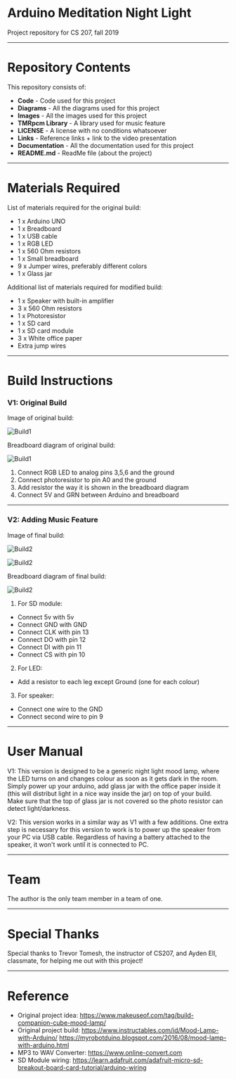 # Arduino Meditation Night Light
Project repository for CS 207, fall 2019

------------------------------
# Repository Contents
This repository consists of:
* **Code** - Code used for this project
* **Diagrams** - All the diagrams used for this project
* **Images** - All the images used for this project
* **TMRpcm Library** - A library used for music feature
* **LICENSE** - A license with no conditions whatsoever
* **Links** - Reference links + link to the video presentation
* **Documentation** - All the documentation used for this project
* **README.md** - ReadMe file (about the project)

------------------------------
# Materials Required
List of materials required for the original build:
* 1 x Arduino UNO
* 1 x Breadboard
* 1 x USB cable
* 1 x RGB LED
* 1 x 560 Ohm resistors
* 1 x Small breadboard
* 9 x Jumper wires, preferably different colors 
* 1 x Glass jar

Additional list of materials required for modified build:
* 1 x Speaker with built-in amplifier
* 3 x 560 Ohm resistors
* 1 x Photoresistor
* 1 x SD card
* 1 x SD card module
* 3 x White office paper
* Extra jump wires

------------------------------
# Build Instructions
### V1: Original Build
Image of original build:

![Build1](/Images/NightLight1.jpg)

Breadboard diagram of original build:

![Build1](/Diagrams/Original%20%2B%20Photoresistor.jpg)

1. Connect RGB LED to analog pins 3,5,6 and the ground
2. Connect photoresistor to pin A0 and the ground
3. Add resistor the way it is shown in the breadboard diagram
4. Connect 5V and GRN between Arduino and breadboard

------------------------------
### V2: Adding Music Feature
Image of final build:

![Build2](/Images/MoodLamp1.JPG)

![Build2](/Images/MoodLamp3.JPG)

Breadboard diagram of final build:

![Build2](/Diagrams/MoodLamp.jpg)

1. For SD module:
  - Connect 5v with 5v
  - Connect GND with GND
  - Connect CLK with pin 13
  - Connect DO with pin 12
  - Connect DI with pin 11
  - Connect CS with pin 10
2. For LED:
  - Add a resistor to each leg except Ground (one for each colour)
3. For speaker:
  - Connect one wire to the GND
  - Connect second wire to pin 9

------------------------------
# User Manual
V1: This version is designed to be a generic night light mood lamp, where the LED turns on and changes colour as soon as it gets dark in the room. Simply power up your arduino, add glass jar with the office paper inside it (this will distribut light in a nice way inside the jar) on top of your build. Make sure that the top of glass jar is not covered so the photo resistor can detect light/darkness. 

V2: This version works in a similar way as V1 with a few additions. One extra step is necessary for this version to work is to power up the speaker from your PC via USB cable. Regardless of having a battery attached to the speaker, it won't work until it is connected to PC. 

------------------------------
# Team
The author is the only team member in a team of one.

------------------------------
# Special Thanks
Special thanks to Trevor Tomesh, the instructor of CS207, and Ayden Ell, classmate, for helping me out with this project! 

------------------------------
# Reference
* Original project idea:  https://www.makeuseof.com/tag/build-companion-cube-mood-lamp/
* Original project build: https://www.instructables.com/id/Mood-Lamp-with-Arduino/ 
                          https://myrobotduino.blogspot.com/2016/08/mood-lamp-with-arduino.html
* MP3 to WAV Converter:   https://www.online-convert.com
* SD Module wiring:       https://learn.adafruit.com/adafruit-micro-sd-breakout-board-card-tutorial/arduino-wiring 

